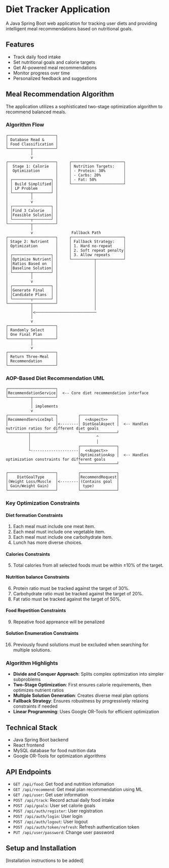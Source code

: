# Diet Tracker Application

A Java Spring Boot web application for tracking user diets and providing intelligent meal recommendations based on nutritional goals.

## Features

-   Track daily food intake
-   Set nutritional goals and calorie targets
-   Get AI-powered meal recommendations
-   Monitor progress over time
-   Personalized feedback and suggestions

## Meal Recommendation Algorithm

The application utilizes a sophisticated two-stage optimization algorithm to recommend balanced meals.

### Algorithm Flow

```
┌─────────────────────┐
│ Database Read &     │
│ Food Classification │
└──────────┬──────────┘
           │
           v
┌─────────────────────┐     ┌───────────────────────┐
│  Stage 1: Calorie   │     │ Nutrition Targets:    │
│  Optimization       │     │ - Protein: 30%        │
│                     │     │ - Carbs: 20%          │
│ ┌─────────────────┐ │     │ - Fat: 50%            │
│ │ Build Simplified│ │     └───────────────────────┘
│ │ LP Problem      │ │
│ └────────┬────────┘ │
│          │          │
│          v          │
│ ┌─────────────────┐ │
│ │Find 3 Calorie   │ │
│ │Feasible Solution│ │
│ └────────┬────────┘ │
└──────────┬──────────┘
           │
           v                 Fallback Path
┌─────────────────────┐     ┌───────────────────────┐
│ Stage 2: Nutrient   │     │ Fallback Strategy:    │
│ Optimization        │     │ 1. Hard no-repeat     │
│                     │     │ 2. Soft repeat penalty│
│ ┌─────────────────┐ │     │ 3. Allow repeats      │
│ │Optimize Nutrient│ │     └──────────┬────────────┘
│ │Ratios Based on  │ │                │
│ │Baseline Solution│ │                │
│ └────────┬────────┘ │                │
│          │          │                │
│          v          │                │
│ ┌─────────────────┐ │                │
│ │Generate Final   │ │                │
│ │Candidate Plans  │ │                │
│ └────────┬────────┘ │                │
└──────────┬──────────┘                │
           │                           │
           │<───────────────────────────
           │
           v
┌─────────────────────┐
│ Randomly Select     │
│ One Final Plan      │
└──────────┬──────────┘
           │
           v
┌─────────────────────┐
│ Return Three-Meal   │
│ Recommendation      │
└─────────────────────┘
```

### AOP-Based Diet Recommendation UML

```
┌─────────────────────┐
│RecommendationService│  <-- Core diet recommendation interface
└──────────┬──────────┘
           │
           │ implements
           v
┌─────────────────────┐         ┌────────────────┐
│RecommendServiceImpl │         │  <<Aspect>>    │
│                     │<--------│ DietGoalAspect │  <-- Handles nutrition ratios for different diet goals
└─────────┬───────────┘         └────────────────┘
          │                             ^
          │                             │
          │                     ┌────────────────┐
          └---------------------│  <<Aspect>>    │
                                │OptimizationAsp │  <-- Handles optimization constraints for different goals
                                └────────────────┘

┌─────────────────────┐         ┌────────────────┐
│    DietGoalType     │         │RecommendRequest│
│(Weight Loss/Muscle  │<--------│(Contains goal  │
│ Gain/Weight Gain)   │         │ type)          │
└─────────────────────┘         └────────────────┘
```

### Key Optimization Constraints

#### Diet formation Constraints

1. Each meal must include one meat item.
2. Each meal must include one vegetable item.
3. Each meal must include one carbohydrate item.
4. Lunch has more diverse choices.

#### Calories Constraints

5. Total calories from all selected foods must be within ±10% of the target.

#### Nutrition balance Constraints

6. Protein ratio must be tracked against the target of 30%.
7. Carbohydrate ratio must be tracked against the target of 20%.
8. Fat ratio must be tracked against the target of 50%.

#### Food Repetition Constraints

9. Repeative food appreance will be penalized

#### Solution Enumeration Constraints

16. Previously found solutions must be excluded when searching for multiple solutions.

### Algorithm Highlights

-   **Divide and Conquer Approach**: Splits complex optimization into simpler subproblems
-   **Two-Stage Optimization**: First ensures calorie requirements, then optimizes nutrient ratios
-   **Multiple Solution Generation**: Creates diverse meal plan options
-   **Fallback Strategy**: Ensures robustness by progressively relaxing constraints if needed
-   **Linear Programming**: Uses Google OR-Tools for efficient optimization

## Technical Stack

-   Java Spring Boot backend
-   React frontend
-   MySQL database for food nutrition data
-   Google OR-Tools for optimization algorithms

## API Endpoints

-   `GET /api/food`: Get food and nutrition infomation
-   `GET /api/recommend`: Get meal plan recommendation using ML
-   `GET /api/user`: Get user information
-   `POST /api/track`: Record actual daily food intake
-   `POST /api/goals`: User set calorie goals
-   `POST /api/auth/register`: User registration
-   `POST /api/auth/login`: User login
-   `POST /api/auth/logout`: User logout
-   `POST /api/auth/token/refresh`: Refresh authentication token
-   `PUT /api/user/password`: Change user password

## Setup and Installation

[Installation instructions to be added] 
